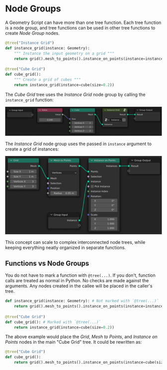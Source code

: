 # Node Groups

A Geometry Script can have more than one tree function. Each tree function is a node group, and tree functions can be used in other tree functions to create *Node Group* nodes.

```python
@tree("Instance Grid")
def instance_grid(instance: Geometry):
    """ Instance the input geometry on a grid """
    return grid().mesh_to_points().instance_on_points(instance=instance)

@tree("Cube Grid")
def cube_grid():
    """ Create a grid of cubes """
    return instance_grid(instance=cube(size=0.2))
```

The *Cube Grid* tree uses the *Instance Grid* node group by calling the `instance_grid` function:

![](./cube_grid.png)

The *Instance Grid* node group uses the passed in `instance` argument to create a grid of instances:

![](./instance_grid.png)

This concept can scale to complex interconnected node trees, while keeping everything neatly organized in separate functions.

## Functions vs Node Groups

You do not have to mark a function with `@tree(...)`. If you don't, function calls are treated as normal in Python. No checks are made against the arguments. Any nodes created in the callee will be placed in the caller's tree.

```python
def instance_grid(instance: Geometry): # Not marked with `@tree(...)`
    return grid().mesh_to_points().instance_on_points(instance=instance)

@tree("Cube Grid")
def cube_grid(): # Marked with `@tree(...)`
    return instance_grid(instance=cube(size=0.2))
```

The above example would place the *Grid*, *Mesh to Points*, and *Instance on Points* nodes in the main "Cube Grid" tree. It could be rewritten as:

```python
@tree("Cube Grid")
def cube_grid():
    return grid().mesh_to_points().instance_on_points(instance=cube(size=0.2))
```